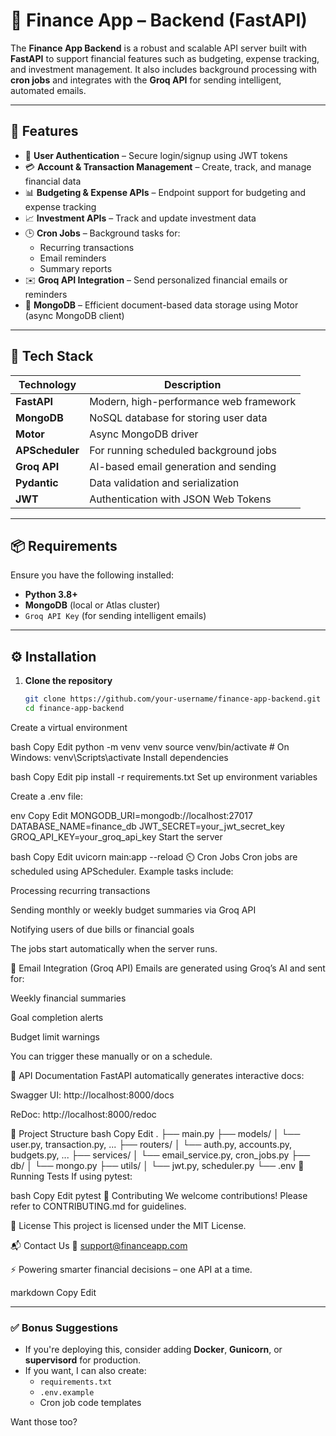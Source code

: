 # 🧠 Finance App – Backend (FastAPI)

The **Finance App Backend** is a robust and scalable API server built with **FastAPI** to support financial features such as budgeting, expense tracking, and investment management. It also includes background processing with **cron jobs** and integrates with the **Groq API** for sending intelligent, automated emails.

---

## 🚀 Features

- 🔐 **User Authentication** – Secure login/signup using JWT tokens
- 💳 **Account & Transaction Management** – Create, track, and manage financial data
- 📊 **Budgeting & Expense APIs** – Endpoint support for budgeting and expense tracking
- 📈 **Investment APIs** – Track and update investment data
- 🕒 **Cron Jobs** – Background tasks for:
  - Recurring transactions
  - Email reminders
  - Summary reports
- ✉️ **Groq API Integration** – Send personalized financial emails or reminders
- 📁 **MongoDB** – Efficient document-based data storage using Motor (async MongoDB client)

---

## 🧰 Tech Stack

| Technology    | Description                              |
|---------------|------------------------------------------|
| **FastAPI**   | Modern, high-performance web framework   |
| **MongoDB**   | NoSQL database for storing user data     |
| **Motor**     | Async MongoDB driver                     |
| **APScheduler** | For running scheduled background jobs |
| **Groq API**  | AI-based email generation and sending    |
| **Pydantic**  | Data validation and serialization        |
| **JWT**       | Authentication with JSON Web Tokens      |

---

## 📦 Requirements

Ensure you have the following installed:

- **Python 3.8+**
- **MongoDB** (local or Atlas cluster)
- `Groq API Key` (for sending intelligent emails)

---

## ⚙️ Installation

1. **Clone the repository**
   ```bash
   git clone https://github.com/your-username/finance-app-backend.git
   cd finance-app-backend
Create a virtual environment

bash
Copy
Edit
python -m venv venv
source venv/bin/activate  # On Windows: venv\Scripts\activate
Install dependencies

bash
Copy
Edit
pip install -r requirements.txt
Set up environment variables

Create a .env file:

env
Copy
Edit
MONGODB_URI=mongodb://localhost:27017
DATABASE_NAME=finance_db
JWT_SECRET=your_jwt_secret_key
GROQ_API_KEY=your_groq_api_key
Start the server

bash
Copy
Edit
uvicorn main:app --reload
⏲️ Cron Jobs
Cron jobs are scheduled using APScheduler. Example tasks include:

Processing recurring transactions

Sending monthly or weekly budget summaries via Groq API

Notifying users of due bills or financial goals

The jobs start automatically when the server runs.

📨 Email Integration (Groq API)
Emails are generated using Groq’s AI and sent for:

Weekly financial summaries

Goal completion alerts

Budget limit warnings

You can trigger these manually or on a schedule.

📘 API Documentation
FastAPI automatically generates interactive docs:

Swagger UI: http://localhost:8000/docs

ReDoc: http://localhost:8000/redoc

📂 Project Structure
bash
Copy
Edit
.
├── main.py
├── models/
│   └── user.py, transaction.py, ...
├── routers/
│   └── auth.py, accounts.py, budgets.py, ...
├── services/
│   └── email_service.py, cron_jobs.py
├── db/
│   └── mongo.py
├── utils/
│   └── jwt.py, scheduler.py
└── .env
🧪 Running Tests
If using pytest:

bash
Copy
Edit
pytest
🤝 Contributing
We welcome contributions! Please refer to CONTRIBUTING.md for guidelines.

📄 License
This project is licensed under the MIT License.

📬 Contact Us
📧 support@financeapp.com

⚡ Powering smarter financial decisions – one API at a time.

markdown
Copy
Edit

---

### ✅ Bonus Suggestions
- If you're deploying this, consider adding **Docker**, **Gunicorn**, or **supervisord** for production.
- If you want, I can also create:
  - `requirements.txt`
  - `.env.example`
  - Cron job code templates

Want those too?
